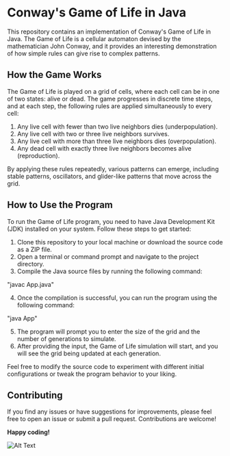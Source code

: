 # Conway's Game of Life in Java

This repository contains an implementation of Conway's Game of Life in Java. The Game of Life is a cellular automaton devised by the mathematician John Conway, and it provides an interesting demonstration of how simple rules can give rise to complex patterns.

## How the Game Works

The Game of Life is played on a grid of cells, where each cell can be in one of two states: alive or dead. The game progresses in discrete time steps, and at each step, the following rules are applied simultaneously to every cell:

1. Any live cell with fewer than two live neighbors dies (underpopulation).
2. Any live cell with two or three live neighbors survives.
3. Any live cell with more than three live neighbors dies (overpopulation).
4. Any dead cell with exactly three live neighbors becomes alive (reproduction).

By applying these rules repeatedly, various patterns can emerge, including stable patterns, oscillators, and glider-like patterns that move across the grid.

## How to Use the Program

To run the Game of Life program, you need to have Java Development Kit (JDK) installed on your system. Follow these steps to get started:

1. Clone this repository to your local machine or download the source code as a ZIP file.
2. Open a terminal or command prompt and navigate to the project directory.
3. Compile the Java source files by running the following command:

"javac App.java"

4. Once the compilation is successful, you can run the program using the following command:

"java App"

5. The program will prompt you to enter the size of the grid and the number of generations to simulate.
6. After providing the input, the Game of Life simulation will start, and you will see the grid being updated at each generation.

Feel free to modify the source code to experiment with different initial configurations or tweak the program behavior to your liking.

## Contributing

If you find any issues or have suggestions for improvements, please feel free to open an issue or submit a pull request. Contributions are welcome!

**Happy coding!**

![Alt Text](img/example.gif)



